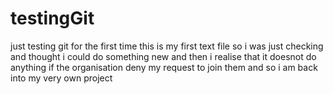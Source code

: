 # testingGit
just testing git for the first time
this is my first text file 
so i was just checking and thought i could do something new and then i realise that it doesnot do anything if the organisation deny my request to join them and so i am back into my very own project